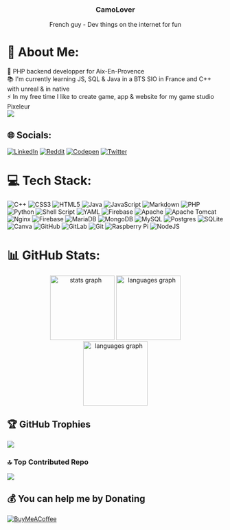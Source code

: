 <div align="center">
  <h3>CamoLover</h3>
  <p>French guy - Dev things on the internet for fun</p>
</div>

# 💫 About Me:
🔭 PHP backend developper for Aix-En-Provence <br>📚 I'm currently learning JS, SQL & Java in a BTS SIO in France and C++ with unreal & in native<br>⚡ In my free time I like to create game, app & website for my game studio Pixeleur
<br>
[![](https://visitcount.itsvg.in/api?id=CamoLover&icon=2&color=0)](https://visitcount.itsvg.in)

## 🌐 Socials:
[![LinkedIn](https://img.shields.io/badge/LinkedIn-%230077B5.svg?logo=linkedin&logoColor=white)](https://www.linkedin.com/in/evan-escabasse-8a205a264/) [![Reddit](https://img.shields.io/badge/Reddit-%23FF4500.svg?logo=Reddit&logoColor=white)](https://reddit.com/user/Frozenevan) [![Codepen](https://img.shields.io/badge/Codepen-000000?style=for-the-badge&logo=codepen&logoColor=white)](https://codepen.io/CamoLover) [![Twitter](https://img.shields.io/badge/X-black.svg?logo=X&logoColor=white)](https://x.com/Camo_Enjoyer)

# 💻 Tech Stack:
![C++](https://img.shields.io/badge/c++-%2300599C.svg?style=for-the-badge&logo=c%2B%2B&logoColor=white) ![CSS3](https://img.shields.io/badge/css3-%231572B6.svg?style=for-the-badge&logo=css3&logoColor=white) ![HTML5](https://img.shields.io/badge/html5-%23E34F26.svg?style=for-the-badge&logo=html5&logoColor=white) ![Java](https://img.shields.io/badge/java-%23ED8B00.svg?style=for-the-badge&logo=openjdk&logoColor=white) ![JavaScript](https://img.shields.io/badge/javascript-%23323330.svg?style=for-the-badge&logo=javascript&logoColor=%23F7DF1E) ![Markdown](https://img.shields.io/badge/markdown-%23000000.svg?style=for-the-badge&logo=markdown&logoColor=white) ![PHP](https://img.shields.io/badge/php-%23777BB4.svg?style=for-the-badge&logo=php&logoColor=white) ![Python](https://img.shields.io/badge/python-3670A0?style=for-the-badge&logo=python&logoColor=ffdd54) ![Shell Script](https://img.shields.io/badge/shell_script-%23121011.svg?style=for-the-badge&logo=gnu-bash&logoColor=white) ![YAML](https://img.shields.io/badge/yaml-%23ffffff.svg?style=for-the-badge&logo=yaml&logoColor=151515) ![Firebase](https://img.shields.io/badge/firebase-%23039BE5.svg?style=for-the-badge&logo=firebase) ![Apache](https://img.shields.io/badge/apache-%23D42029.svg?style=for-the-badge&logo=apache&logoColor=white) ![Apache Tomcat](https://img.shields.io/badge/apache%20tomcat-%23F8DC75.svg?style=for-the-badge&logo=apache-tomcat&logoColor=black) ![Nginx](https://img.shields.io/badge/nginx-%23009639.svg?style=for-the-badge&logo=nginx&logoColor=white) ![Firebase](https://img.shields.io/badge/firebase-a08021?style=for-the-badge&logo=firebase&logoColor=ffcd34) ![MariaDB](https://img.shields.io/badge/MariaDB-003545?style=for-the-badge&logo=mariadb&logoColor=white) ![MongoDB](https://img.shields.io/badge/MongoDB-%234ea94b.svg?style=for-the-badge&logo=mongodb&logoColor=white) ![MySQL](https://img.shields.io/badge/mysql-4479A1.svg?style=for-the-badge&logo=mysql&logoColor=white) ![Postgres](https://img.shields.io/badge/postgres-%23316192.svg?style=for-the-badge&logo=postgresql&logoColor=white) ![SQLite](https://img.shields.io/badge/sqlite-%2307405e.svg?style=for-the-badge&logo=sqlite&logoColor=white) ![Canva](https://img.shields.io/badge/Canva-%2300C4CC.svg?style=for-the-badge&logo=Canva&logoColor=white) ![GitHub](https://img.shields.io/badge/github-%23121011.svg?style=for-the-badge&logo=github&logoColor=white) ![GitLab](https://img.shields.io/badge/gitlab-%23181717.svg?style=for-the-badge&logo=gitlab&logoColor=white) ![Git](https://img.shields.io/badge/git-%23F05033.svg?style=for-the-badge&logo=git&logoColor=white) ![Raspberry Pi](https://img.shields.io/badge/-RaspberryPi-C51A4A?style=for-the-badge&logo=Raspberry-Pi) ![NodeJS](https://img.shields.io/badge/node.js-6DA55F?style=for-the-badge&logo=node.js&logoColor=white)
# 📊 GitHub Stats:
<div align="center">
  <img src="https://github-readme-stats.vercel.app/api?username=CamoLover&theme=catppuccin_mocha&hide_border=false&include_all_commits=true&count_private=false" height="150" alt="stats graph"  />
  <img src="https://github-readme-stats.vercel.app/api/top-langs/?username=CamoLover&theme=catppuccin_mocha&hide_border=false&include_all_commits=true&count_private=false&layout=compact" height="150" alt="languages graph"  />
</div>
<div align="center">
  <img src="https://github-readme-streak-stats.herokuapp.com/?user=CamoLover&theme=catppuccin_mocha&hide_border=false" height="150" alt="languages graph"  />
</div>


## 🏆 GitHub Trophies
![](https://github-profile-trophy.vercel.app/?username=CamoLover&theme=radical&no-frame=true&no-bg=false&margin-w=4)

### 🔝 Top Contributed Repo
![](https://github-contributor-stats.vercel.app/api?username=CamoLover&limit=5&theme=dark&combine_all_yearly_contributions=true)

  ## 💰 You can help me by Donating
  [![BuyMeACoffee](https://img.shields.io/badge/Buy%20Me%20a%20Coffee-ffdd00?style=for-the-badge&logo=buy-me-a-coffee&logoColor=black)](https://buymeacoffee.com/camolover) 

  
<!-- Proudly created with GPRM ( https://gprm.itsvg.in ) -->
